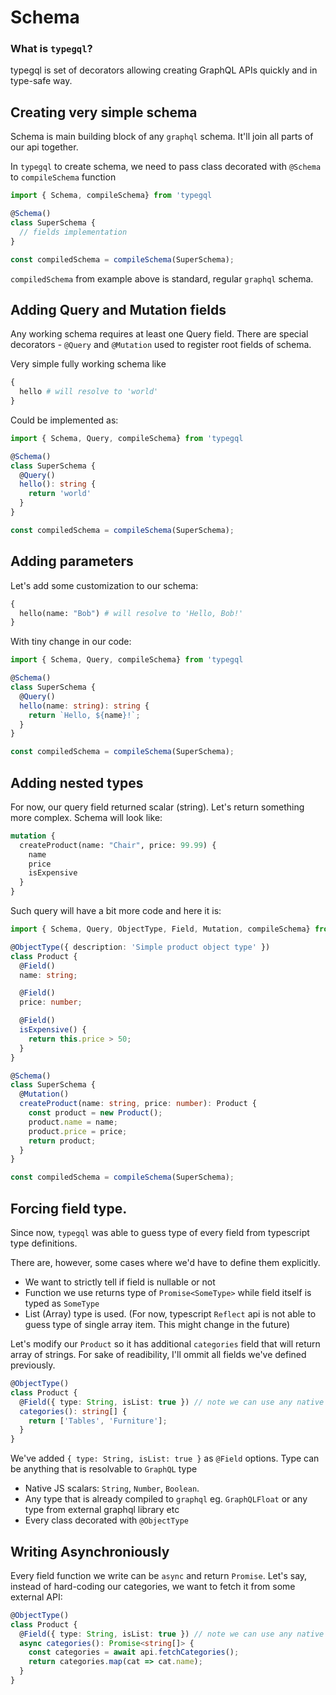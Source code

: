 # Schema

### What is `typegql`?

typegql is set of decorators allowing creating GraphQL APIs quickly and in type-safe way.

## Creating very simple schema

Schema is main building block of any `graphql` schema. It'll join all parts of our api together.

In `typegql` to create schema, we need to pass class decorated with `@Schema` to `compileSchema` function

```ts
import { Schema, compileSchema} from 'typegql

@Schema()
class SuperSchema {
  // fields implementation
}

const compiledSchema = compileSchema(SuperSchema);
```

`compiledSchema` from example above is standard, regular `graphql` schema.

## Adding Query and Mutation fields

Any working schema requires at least one Query field. There are special decorators - `@Query` and `@Mutation` used to register root fields of schema.

Very simple fully working schema like

```graphql
{
  hello # will resolve to 'world'
}
```

Could be implemented as:

```typescript
import { Schema, Query, compileSchema} from 'typegql

@Schema()
class SuperSchema {
  @Query()
  hello(): string {
    return 'world'
  }
}

const compiledSchema = compileSchema(SuperSchema);
```

## Adding parameters

Let's add some customization to our schema:

```graphql
{
  hello(name: "Bob") # will resolve to 'Hello, Bob!'
}
```

With tiny change in our code:

```typescript
import { Schema, Query, compileSchema} from 'typegql

@Schema()
class SuperSchema {
  @Query()
  hello(name: string): string {
    return `Hello, ${name}!`;
  }
}

const compiledSchema = compileSchema(SuperSchema);
```

## Adding nested types

For now, our query field returned scalar (string). Let's return something more complex. Schema will look like:

```graphql
mutation {
  createProduct(name: "Chair", price: 99.99) {
    name
    price
    isExpensive
  }
}
```

Such query will have a bit more code and here it is:

```typescript
import { Schema, Query, ObjectType, Field, Mutation, compileSchema} from 'typegql;

@ObjectType({ description: 'Simple product object type' })
class Product {
  @Field()
  name: string;

  @Field()
  price: number;

  @Field()
  isExpensive() {
    return this.price > 50;
  }
}

@Schema()
class SuperSchema {
  @Mutation()
  createProduct(name: string, price: number): Product {
    const product = new Product();
    product.name = name;
    product.price = price;
    return product;
  }
}

const compiledSchema = compileSchema(SuperSchema);
```

## Forcing field type.

Since now, `typegql` was able to guess type of every field from typescript type definitions.

There are, however, some cases where we'd have to define them explicitly.

* We want to strictly tell if field is nullable or not
* Function we use returns type of `Promise<SomeType>` while field itself is typed as `SomeType`
* List (Array) type is used. (For now, typescript `Reflect` api is not able to guess type of single array item. This might change in the future)

Let's modify our `Product` so it has additional `categories` field that will return array of strings. For sake of readibility, I'll ommit all fields we've defined previously.

```typescript
@ObjectType()
class Product {
  @Field({ type: String, isList: true }) // note we can use any native type like GraphQLString!
  categories(): string[] {
    return ['Tables', 'Furniture'];
  }
}
```

We've added `{ type: String, isList: true }` as `@Field` options. Type can be anything that is resolvable to `GraphQL` type

* Native JS scalars: `String`, `Number`, `Boolean`.
* Any type that is already compiled to `graphql` eg. `GraphQLFloat` or any type from external graphql library etc
* Every class decorated with `@ObjectType`

## Writing Asynchroniously

Every field function we write can be `async` and return `Promise`. Let's say, instead of hard-coding our categories, we want to fetch it from some external API:

```typescript
@ObjectType()
class Product {
  @Field({ type: String, isList: true }) // note we can use any native type like GraphQLString!
  async categories(): Promise<string[]> {
    const categories = await api.fetchCategories();
    return categories.map(cat => cat.name);
  }
}
```
